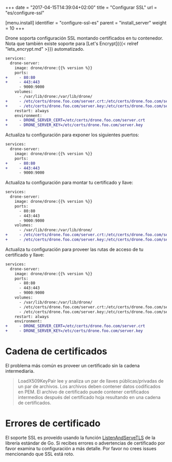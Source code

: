+++
date = "2017-04-15T14:39:04+02:00"
title = "Configurar SSL"
url = "es/configure-ssl"

[menu.install]
  identifier = "configure-ssl-es"
  parent = "install_server"
  weight = 10
+++

Drone soporta configuración SSL montando certificados en tu contenedor. Nota que también existe soporte para [Let's Encrypt]({{< relref "lets_encrypt.md" >}}) automatizado.

```diff
services:
  drone-server:
    image: drone/drone:{{% version %}}
    ports:
+     - 80:80
+     - 443:443
      - 9000:9000
    volumes:
      - /var/lib/drone:/var/lib/drone/
+     - /etc/certs/drone.foo.com/server.crt:/etc/certs/drone.foo.com/server.crt
+     - /etc/certs/drone.foo.com/server.key:/etc/certs/drone.foo.com/server.key
    restart: always
    environment:
+     - DRONE_SERVER_CERT=/etc/certs/drone.foo.com/server.crt
+     - DRONE_SERVER_KEY=/etc/certs/drone.foo.com/server.key
```

Actualiza tu configuración para exponer los siguientes puertos:

```diff
services:
  drone-server:
    image: drone/drone:{{% version %}}
    ports:
+     - 80:80
+     - 443:443
      - 9000:9000
```

Actualiza tu configuración para montar tu certificado y llave:

```diff
services:
  drone-server:
    image: drone/drone:{{% version %}}
    ports:
      - 80:80
      - 443:443
      - 9000:9000
    volumes:
      - /var/lib/drone:/var/lib/drone/
+     - /etc/certs/drone.foo.com/server.crt:/etc/certs/drone.foo.com/server.crt
+     - /etc/certs/drone.foo.com/server.key:/etc/certs/drone.foo.com/server.key
```

Actualiza tu configuración para proveer las rutas de acceso de tu certificado y llave:

```diff
services:
  drone-server:
    image: drone/drone:{{% version %}}
    ports:
      - 80:80
      - 443:443
      - 9000:9000
    volumes:
      - /var/lib/drone:/var/lib/drone/
      - /etc/certs/drone.foo.com/server.crt:/etc/certs/drone.foo.com/server.crt
      - /etc/certs/drone.foo.com/server.key:/etc/certs/drone.foo.com/server.key
    restart: always
    environment:
+     - DRONE_SERVER_CERT=/etc/certs/drone.foo.com/server.crt
+     - DRONE_SERVER_KEY=/etc/certs/drone.foo.com/server.key
```

# Cadena de certificados

El problema más común es proveer un certificado sin la cadena intermediaria.

> LoadX509KeyPair lee y analiza un par de llaves públicas/privadas de un par de archivos. Los archivos deben contener datos codificados en PEM. El archivo de certificado puede contener certificados intermedios después del certificado hoja resultando en una cadena de certificados.

# Errores de certificado

El soporte SSL es proveído usando la función [ListenAndServeTLS](https://golang.org/pkg/net/http/#ListenAndServeTLS) de la librería estándar de Go. Si recibes errores o advertencias de certificado por favor examina tu configuración a más detalle. Por favor no crees issues mencionando que SSL está roto.
